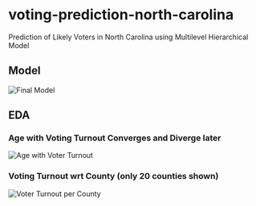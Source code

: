 # voting-prediction-north-carolina
Prediction of Likely Voters in North Carolina using Multilevel Hierarchical Model

## Model
![Final Model](https://github.com/ravitashaw/voting-prediction-north-carolina/blob/master/eda/model.png)

## EDA

### Age with Voting Turnout Converges and Diverge later
![Age with Voter Turnout](https://github.com/ravitashaw/voting-prediction-north-carolina/blob/master/eda/eda.png)

### Voting Turnout wrt County (only 20 counties shown)
![Voter Turnout per County](https://github.com/ravitashaw/voting-prediction-north-carolina/blob/master/eda/eda_county.png)


